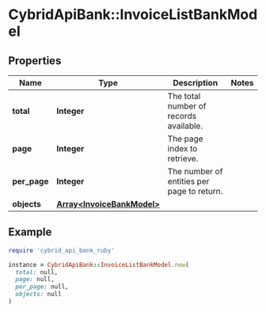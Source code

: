 # CybridApiBank::InvoiceListBankModel

## Properties

| Name | Type | Description | Notes |
| ---- | ---- | ----------- | ----- |
| **total** | **Integer** | The total number of records available. |  |
| **page** | **Integer** | The page index to retrieve. |  |
| **per_page** | **Integer** | The number of entities per page to return. |  |
| **objects** | [**Array&lt;InvoiceBankModel&gt;**](InvoiceBankModel.md) |  |  |

## Example

```ruby
require 'cybrid_api_bank_ruby'

instance = CybridApiBank::InvoiceListBankModel.new(
  total: null,
  page: null,
  per_page: null,
  objects: null
)
```

